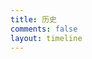 ```yaml
---
title: 历史
comments: false
layout: timeline
---
```


<!--more-->
<!-- <div class="timeline">
    <div class="timeline-item active">
        <div class="year">2015.9<span class="marker"><span class="dot"></span></span></div><div class="info">搭建WordPress博客</div>
    </div>
    <div class="timeline-item active">
        <div class="year">2016.3<span class="marker"><span class="dot"></span></span></div><div class="info">迁入GitHub Pages + Hexo博客</div>
    </div>
    <div class="timeline-item active">
        <div class="year">2016.7<span class="marker"><span class="dot"></span></span></div><div class="info">入坑卷积神经网络</div>
    </div>
    <div class="timeline-item active">
        <div class="year">2017.2<span class="marker"><span class="dot"></span></span></div><div class="info">用机器学习的方法解决人体姿态估计问题</div>
    </div>
    <div class="timeline-item active">
        <div class="year">2017.7<span class="marker"><span class="dot"></span></span></div><div class="info">全栈+智能硬件+人工智能的成长之路</div>
    </div>
</div> -->
